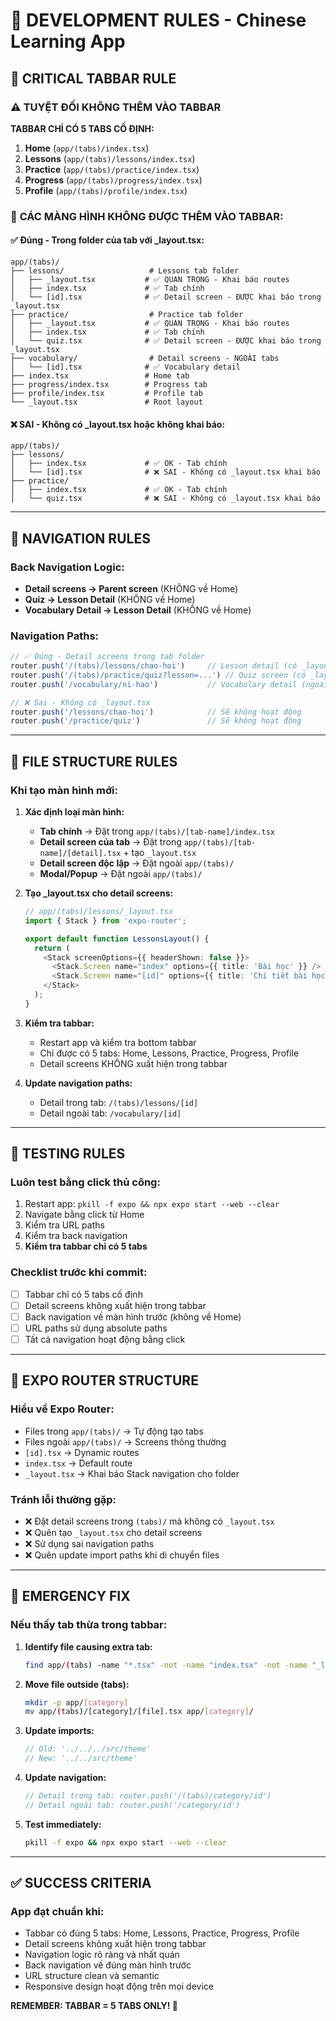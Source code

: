 # 🚨 DEVELOPMENT RULES - Chinese Learning App

## 📱 **CRITICAL TABBAR RULE**

### ⚠️ **TUYỆT ĐỐI KHÔNG THÊM VÀO TABBAR**

**TABBAR CHỈ CÓ 5 TABS CỐ ĐỊNH:**
1. **Home** (`app/(tabs)/index.tsx`)
2. **Lessons** (`app/(tabs)/lessons/index.tsx`) 
3. **Practice** (`app/(tabs)/practice/index.tsx`)
4. **Progress** (`app/(tabs)/progress/index.tsx`)
5. **Profile** (`app/(tabs)/profile/index.tsx`)

### 🚫 **CÁC MÀNG HÌNH KHÔNG ĐƯỢC THÊM VÀO TABBAR:**

#### ✅ **Đúng - Trong folder của tab với _layout.tsx:**
```
app/(tabs)/
├── lessons/                   # Lessons tab folder
│   ├── _layout.tsx           # ✅ QUAN TRỌNG - Khai báo routes
│   ├── index.tsx             # ✅ Tab chính
│   └── [id].tsx              # ✅ Detail screen - ĐƯỢC khai báo trong _layout.tsx
├── practice/                  # Practice tab folder
│   ├── _layout.tsx           # ✅ QUAN TRỌNG - Khai báo routes  
│   ├── index.tsx             # ✅ Tab chính
│   └── quiz.tsx              # ✅ Detail screen - ĐƯỢC khai báo trong _layout.tsx
├── vocabulary/                # Detail screens - NGOÀI tabs
│   └── [id].tsx              # ✅ Vocabulary detail
├── index.tsx                 # Home tab
├── progress/index.tsx        # Progress tab
├── profile/index.tsx         # Profile tab
└── _layout.tsx               # Root layout
```

#### ❌ **SAI - Không có _layout.tsx hoặc không khai báo:**
```
app/(tabs)/
├── lessons/
│   ├── index.tsx             # ✅ OK - Tab chính
│   └── [id].tsx              # ❌ SAI - Không có _layout.tsx khai báo
├── practice/
│   ├── index.tsx             # ✅ OK - Tab chính  
│   └── quiz.tsx              # ❌ SAI - Không có _layout.tsx khai báo
```

---

## 🔄 **NAVIGATION RULES**

### **Back Navigation Logic:**
- **Detail screens → Parent screen** (KHÔNG về Home)
- **Quiz → Lesson Detail** (KHÔNG về Home)
- **Vocabulary Detail → Lesson Detail** (KHÔNG về Home)

### **Navigation Paths:**
```typescript
// ✅ Đúng - Detail screens trong tab folder
router.push('/(tabs)/lessons/chao-hoi')     // Lesson detail (có _layout.tsx)
router.push('/(tabs)/practice/quiz?lesson=...') // Quiz screen (có _layout.tsx)
router.push('/vocabulary/ni-hao')           // Vocabulary detail (ngoài tabs)

// ❌ Sai - Không có _layout.tsx
router.push('/lessons/chao-hoi')            // Sẽ không hoạt động
router.push('/practice/quiz')               // Sẽ không hoạt động
```

---

## 📂 **FILE STRUCTURE RULES**

### **Khi tạo màn hình mới:**

1. **Xác định loại màn hình:**
   - **Tab chính** → Đặt trong `app/(tabs)/[tab-name]/index.tsx`
   - **Detail screen của tab** → Đặt trong `app/(tabs)/[tab-name]/[detail].tsx` + tạo `_layout.tsx`
   - **Detail screen độc lập** → Đặt ngoài `app/(tabs)/`
   - **Modal/Popup** → Đặt ngoài `app/(tabs)/`

2. **Tạo _layout.tsx cho detail screens:**
   ```typescript
   // app/(tabs)/lessons/_layout.tsx
   import { Stack } from 'expo-router';
   
   export default function LessonsLayout() {
     return (
       <Stack screenOptions={{ headerShown: false }}>
         <Stack.Screen name="index" options={{ title: 'Bài học' }} />
         <Stack.Screen name="[id]" options={{ title: 'Chi tiết bài học' }} />
       </Stack>
     );
   }
   ```

3. **Kiểm tra tabbar:**
   - Restart app và kiểm tra bottom tabbar
   - Chỉ được có 5 tabs: Home, Lessons, Practice, Progress, Profile
   - Detail screens KHÔNG xuất hiện trong tabbar

4. **Update navigation paths:**
   - Detail trong tab: `/(tabs)/lessons/[id]`
   - Detail ngoài tab: `/vocabulary/[id]`

---

## 🧪 **TESTING RULES**

### **Luôn test bằng click thủ công:**
1. Restart app: `pkill -f expo && npx expo start --web --clear`
2. Navigate bằng click từ Home
3. Kiểm tra URL paths
4. Kiểm tra back navigation
5. **Kiểm tra tabbar chỉ có 5 tabs**

### **Checklist trước khi commit:**
- [ ] Tabbar chỉ có 5 tabs cố định
- [ ] Detail screens không xuất hiện trong tabbar  
- [ ] Back navigation về màn hình trước (không về Home)
- [ ] URL paths sử dụng absolute paths
- [ ] Tất cả navigation hoạt động bằng click

---

## 🎯 **EXPO ROUTER STRUCTURE**

### **Hiểu về Expo Router:**
- Files trong `app/(tabs)/` → Tự động tạo tabs
- Files ngoài `app/(tabs)/` → Screens thông thường  
- `[id].tsx` → Dynamic routes
- `index.tsx` → Default route
- `_layout.tsx` → Khai báo Stack navigation cho folder

### **Tránh lỗi thường gặp:**
- ❌ Đặt detail screens trong `(tabs)/` mà không có `_layout.tsx`
- ❌ Quên tạo `_layout.tsx` cho detail screens
- ❌ Sử dụng sai navigation paths
- ❌ Quên update import paths khi di chuyển files

---

## 🚨 **EMERGENCY FIX**

### **Nếu thấy tab thừa trong tabbar:**

1. **Identify file causing extra tab:**
   ```bash
   find app/(tabs) -name "*.tsx" -not -name "index.tsx" -not -name "_layout.tsx"
   ```

2. **Move file outside (tabs):**
   ```bash
   mkdir -p app/[category]
   mv app/(tabs)/[category]/[file].tsx app/[category]/
   ```

3. **Update imports:**
   ```typescript
   // Old: '../../../src/theme'
   // New: '../../src/theme'
   ```

4. **Update navigation:**
   ```typescript
   // Detail trong tab: router.push('/(tabs)/category/id')
   // Detail ngoài tab: router.push('/category/id')
   ```

5. **Test immediately:**
   ```bash
   pkill -f expo && npx expo start --web --clear
   ```

---

## ✅ **SUCCESS CRITERIA**

### **App đạt chuẩn khi:**
- Tabbar có đúng 5 tabs: Home, Lessons, Practice, Progress, Profile
- Detail screens không xuất hiện trong tabbar
- Navigation logic rõ ràng và nhất quán
- Back navigation về đúng màn hình trước
- URL structure clean và semantic
- Responsive design hoạt động trên mọi device

**REMEMBER: TABBAR = 5 TABS ONLY! 🚨** 